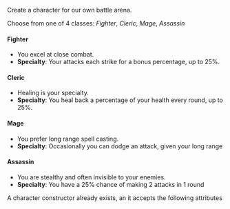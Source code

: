 Create a character for our own battle arena.

Choose from one of 4 classes: *Fighter*, *Cleric*, *Mage*, *Assassin*

#### Fighter

* You excel at close combat.
* **Specialty**: Your attacks each strike for a bonus percentage, up to 25%.

#### Cleric

* Healing is your specialty.
* **Specialty**: You heal back a percentage of your health every round, up to 25%.

#### Mage

* You prefer long range spell casting.
* **Specialty**: Occasionally you can dodge an attack, given your long range

#### Assassin

* You are stealthy and often invisible to your enemies.
* **Specialty**: You have a 25% chance of making 2 attacks in 1 round

A character constructor already exists, an it accepts the following attributes
